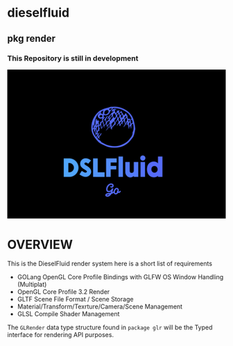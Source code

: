 # dieselfluid
## pkg render

### This Repository is still in development

![DieselFluid Go Logo](logo.png?raw=true "DieselFluid Go")

# OVERVIEW

This is the DieselFluid render system here is a short list of requirements
- GOLang OpenGL Core Profile Bindings with GLFW OS Window Handling (Multiplat)
- OpenGL Core Profile 3.2 Render
- GLTF Scene File Format / Scene Storage
- Material/Transform/Texrture/Camera/Scene Management
- GLSL Compile Shader Management

The ``GLRender`` data type structure found in ```package glr``` will be the Typed
interface for rendering API purposes.
